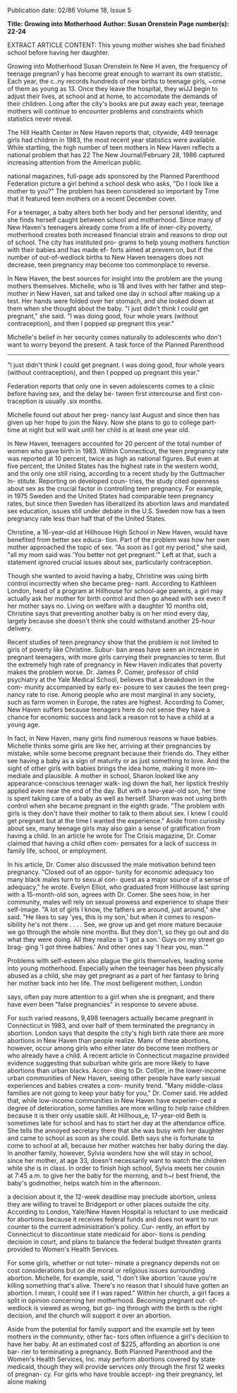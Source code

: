 Publication date: 02/86
Volume 18, Issue 5

**Title: Growing into Motherhood**
**Author: Susan Orenstein**
**Page number(s): 22-24**

EXTRACT ARTICLE CONTENT:
This young mother wishes she bad finished school before having her daughter. 

Growing into Motherhood 
Susan Orenstein 
In 
New H aven, the frequency of 
teenage pregnan1 y has become great 
enough to warrant its own statistic. 
Each year, the c..ny records hundreds of 
new births to teenage girls, ~orne of 
them as young as 13. Once they leave 
the hospital, they wiJJ begin to adjust 
their lives, at school and at home, to 
accomodate the demands of their 
children. Long after the city's books 
are put away each year, teenage 
mothers will continue to encounter 
problems and constraints which 
statistics never reveal. 

The Hill Health Center in New 
Haven reports that, citywide, 449 
teenage girls had children in 1983, the 
most recent year statistics were 
available. While startling, the high 
number of teen mothers in New Haven 
reflects a national problem that has 
22 The New Journal/February 28, 1986 
captured increasing attention from the 
American 
public. 

national 
magazines, full-page ads sponsored by 
the Planned Parenthood Federation 
picture a girl behind a school desk who 
asks, "Do I look like a mother to you?" 
The problem has been considered so 
important by Time that it featured teen 
mothers on a recent December cover. 

For a teenager, a baby alters both 
her body and her personal identity, 
and she finds herself caught between 
school and motherhood. Since many of 
New Haven's teenagers already come 
from a life of inner-city poverty, 
motherhood creates both increased 
financial strain and reasons to drop out 
of school. The city has instituted pro-
grams to help young mothers function 
with their babies and has made ef-
forts aimed at prevem:on, but if the 
number of out-of-wedlock births to 
New Haven teenagers does not 
decrease, teen pregnancy may become 
too commonplace to reverse. 

In New Haven, the best sources for 
insight into the problem are the young 
mothers themselves. Michelle, who is 
18 and lives with her father and step-
mother in New Haven, sat and talked 
one day in school after making up a 
test. Her hands were folded over her 
stomach, and she looked down at them 
when she thought about the baby. "I 
just didn't think I could get pregnant," 
she said. "I was doing good, four whole 
years (without contraception), and 
then I popped up pregnant this year." 

Michelle's belief in her security comes 
naturally to adolescents who don't 
want to worry beyond the present. A 
task force of the Planned Parenthood


---

"l just didn't think I 
could get pregnant. I 
was doing good, four 
whole years (without 
contraception), and 
then I popped up 
pregnant this year." 

Federation reports that only one in 
seven adolescents comes to a clinic 
before having sex, and the delay be-
tween first intercourse and first con-
traception 
is usually .six months. 

Michelle found out about her preg-
nancy last August and since then has 
given up her hope to join the Navy. 
Now she plans to go to college part-
time at night but will wait until her 
child is at least one year old. 

In New Haven, teenagers accounted 
for 20 percent of the total number of 
women who gave birth in 1983. Within 
Connecticut, the teen pregnancy rate 
was reported at 10 percent, twice as 
high as national figures. But even at 
five percent, the United States has the 
highest rate in the western world, and 
the only one still rising, according to a 
recent study by the Guttmacher In-
stitute. Reporting on developed coun-
tries, the study cited openness about 
sex as the crucial factor in controlling 
teen pregnancy. For example, in 1975 
Sweden and the United States had 
comparable teen pregnancy rates, but 
since then Sweden has liberalized its 
abortion laws and mandated 
sex 
education, issues still under debate in 
the U.S. Sweden now has a teen 
pregnancy rate less than half that of the 
United States. 

Christine, a 16-year-old at Hillhouse 
High School in New Haven, would 
have benefited from better sex educa-
tion. Part of the problem was how her 
own mother approached the topic of 
sex. "As soon as I got my period," she 
said, "all my mom said was 'You better 
not get pregnant.'" Left at that, such a 
statement ignored crucial issues about 
sex, particularly contraception. 

Though she wanted to avoid having a 
baby, Christine was using birth control 
incorrectly when she became preg-
nant. According to Kathleen London, 
head of a program at Hillhouse for 
school-age parents, a girl may actually 
ask her mother for birth control and 
then go ahead with sex even if her 
mother says no. Living on welfare with 
a daughter 10 months old, Christine 
says that preventing another baby is on her 
mind every day, largely because she 
doesn't think she could withstand 
another 25-hour delivery. 

Recent studies of teen pregnancy 
show that the problem is not limited to 
girls of poverty like Christine. Subur-
ban areas have seen an increase in 
pregnant teenagers, with more girls 
carrying their pregnancies to term. But 
the extremely high rate of pregnancy 
in New Haven indicates that poverty 
makes the problem worse. Dr. James 
P. 
Comer, 
professor of child 
psychiatry at the Yale Medical School, 
believes that a breakdown in the com-
munity accompanied by early ex-
posure to sex causes the teen preg-
nancy rate to rise. Among people who 
are most marginal in any society, such 
as farm women in Europe, the rates 
are highest. According to Comer, New 
Haven suffers because teenagers here 
do not sense they have a chance for 
economic success and lack a reason rot 
to have a child at a young age. 

In fact, in New Haven, many girls 
find numerous reasons w haue babies. 
Michelle thinks some girls are like her, 
arriving at their pregnancies by 
mistake, while some become pregnant 
because their friends do. They either 
see having a baby as a sign of maturity 
or as just something to love. And the 
sight of other girls with babies brings 
the idea home, making it more im-
mediate and plausible. A mother in 
school, 
Sharon looked like any 
appearance-conscious teenager walk-
ing down the hall, her lipstick freshly 
applied even near the end of the day. 
But with a two-year-old son, her time 
is spent taking care of a baby as well as 
herself. Sharon was not using birth 
control when she became pregnant in 
the eighth grade. "The problem with 
girls is they don't have their mother to 
talk to them about sex. I knew I could 
get pregnant but at the time I wanted 
the experience." Aside from curiosity 
about sex, many teenage girls may also 
gain a sense of gratification from 
having a child. In an article he wrote 
for The Crisis magazine, Dr. Comer 
claimed that having a child often com-
pensates for a lack of success in family 
life, school, or employment. 

In his article, Dr. Comer also discussed 
the male motivation behind teen 
pregnancy. "Closed out of an oppor-
tunity for economic adequacy too 
many black males turn to sexu.al con-
quest as a major source of a sense of 
adequacy," he wrote. Evelyn Elliot, 
who graduated from Hillhouse last 
spring with a 15-month-old son, agrees 
with Dr. Comer. She sees how, in her 
community, males will rely on sexual 
prowess and experience to shape their 
self-image. "A lot of girls I know, the 
fathers are around, just around," she 
said. "He likes to say 'yes, this is my 
son,' but when it comes to respon-
sibility he's not there . . . . See, we grow 
up and get more mature because we go 
through the whole nine months. But 
they don't, so they go out and do what 
they were doing. All they realize is 'I 
got a son.' Guys on my street go brag-
ging 'I got three babies.' And other 
ones say 'I hear you, man.'" 

Problems with self-esteem also 
plague the girls themselves, leading 
some into young motherhood. 
Especially when the teenager has been 
physically abused as a child, she may 
get pregnant as a part of her fantasy to 
bring her mother back into her life. 
The most belligerent mothen, London



says, often pay more attention to a girl 
when she is pregnant, and there have 
even 
been "false 
pregnancies" in 
response to severe abuse. 

For such varied reasons, 9,498 
teenagers actually became pregnant in 
Connecticut in 1983, and over half of 
them terminated the pregnancy in 
abortion. London says that despite the 
city's high birth rate there are more 
abortions in New Haven than people 
realize. Manv of these abortions, 
however, occur among girls who either 
later do become teen mothers or who 
already have a child. A recent article in 
Connecticut magazine provided 
evidence suggesting that suburban 
white girls are more likely to have 
abortions than urban blacks. Accor-
ding to Dr. Coll)er, in the lower-income 
urban communities of New Haven, 
seeing other people have early sexual 
experiences and babies creates a com-
munity trend. "Many middle-class 
families are not going to keep your 
baby for you," Dr. Comer said. He added 
that, while low-income communities in 
New Haven have experien-ced a degree 
of deterioration, some families are 
more willing to help raise children 
because it is their only usable skill. At 
Hillhous_e, 
17-year-old Beth is 
sometimes late for school and has to 
start her day at the attendance office. 
She tells the annoyed secretary there 
that she was busy with her daughter 
and came to school as soon as she 
could. Beth says she is fortunate to 
come to school at all, because her 
mother watches her baby during the 
day. In another family, however, 
Sylvia wonders how she will stay in 
school, since her mother, at age 33, 
doesn't necessarily want to watch the 
children while she is in class. In order 
to finish high school, Sylvia meets her 
cousin at 7:45 a.m. to give her the 
baby for the morning, and h~r best 
friend, the baby's godmother, helps 
watch him in the afternoon. 

a 
decision about it, the 12-week 
deadline may preclude abortion, 
unless they are willing to travel to 
Bridgeport or other places outside the 
city. According to London, Yale/New 
Haven Hospital is 
reluctant to 
use medicaid for abortions because it 
receives federal funds and does not 
want to run counter to the current 
administration's policy. Cur-
rently, an effort by Connecticut to 
discontinue state medicaid for abor-
tions is pending decision in court, and 
plans to balance the federal budget 
threaten grants provided to Women's 
Health Services. 

For some girls, whether or not toter-
minate a pregnancy depends not on 
cost considerations but on die moral or 
religious issues surrounding abortion. 
Michelle, for example, said, "I don't 
like abortion 'cause you're killing 
something that's alive. There's no 
reason that I should have gotten an 
abortion. I mean, I could see if I was 
raped." Within her church, a girl faces 
a split in opinion concerning her 
motherhood. Becoming pregnant out-
of-wedlock is viewed as wrong, but go-
ing through with the birth is the right 
decision, and the church will support it 
over an abortion. 

Aside from the potential for family 
support and the example set by teen 
mothers in the community, other fac-
tors often influence a girl's decision to 
have her baby. At an estimated cost of 
$225, affording an abortion is one bar-
rier to terminating a pregnancy. Both 
Planned Parenthood and the Women's 
Health Services, Inc. may perform 
abortions covered by state medicaid, 
though they will provide services only 
through the first 12 weeks of pregnan-
cy. For girls who have trouble accept-
ing their pregnancy, let alone making